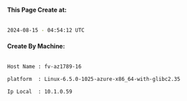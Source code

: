 
   
#### This Page Create at:

```bash

2024-08-15 - 04:54:12 UTC

```

#### Create By Machine:

```bash

Host Name : fv-az1789-16

platform  : Linux-6.5.0-1025-azure-x86_64-with-glibc2.35

Ip Local  : 10.1.0.59

```


